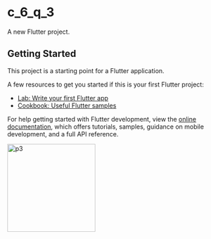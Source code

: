# c_6_q_3

A new Flutter project.

## Getting Started

This project is a starting point for a Flutter application.

A few resources to get you started if this is your first Flutter project:

- [Lab: Write your first Flutter app](https://docs.flutter.dev/get-started/codelab)
- [Cookbook: Useful Flutter samples](https://docs.flutter.dev/cookbook)

For help getting started with Flutter development, view the
[online documentation](https://docs.flutter.dev/), which offers tutorials,
samples, guidance on mobile development, and a full API reference.

<img width="200" alt="p3" src="https://user-images.githubusercontent.com/114164076/216809168-6fde52dd-fb92-456b-b311-53af8ae8ba9e.png">
